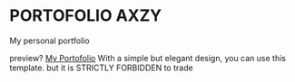 # PORTOFOLIO AXZY

My personal portfolio


preview? [My Portofolio]([https://example.com](https://axzy.netlify.app/))
With a simple but elegant design, you can use this template. but it is STRICTLY FORBIDDEN to trade

